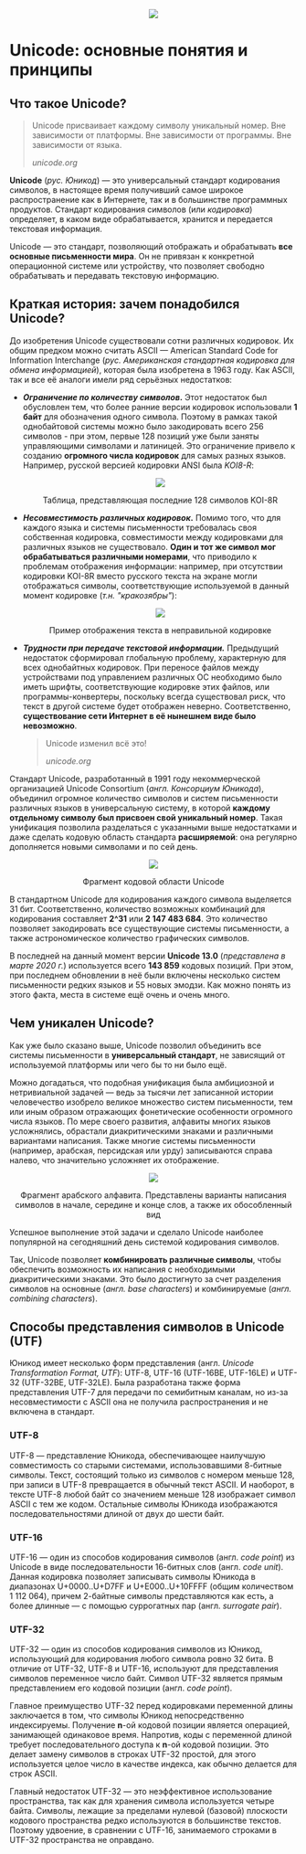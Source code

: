 <p align="center">
<img src="images/unicode.png"></img>
</p>

# Unicode: основные понятия и принципы

## Что такое Unicode?

> Unicode присваивает каждому символу уникальный номер. Вне зависимости от платформы. Вне зависимости от программы. Вне зависимости от языка.
>
> *unicode.org*

**Unicode** (*рус. Юникод*) — это универсальный стандарт кодирования символов, в настоящее время получивший самое широкое распространение как в Интернете, так и в большинстве программных продуктов. Стандарт кодирования символов (или *кодировка*) определяет, в каком виде обрабатывается, хранится и передается текстовая информация.

Unicode — это стандарт, позволяющий отображать и обрабатывать **все основные письменности мира**. Он не привязан к конкретной операционной системе или устройству, что позволяет свободно обрабатывать и передавать текстовую информацию.

## Краткая история: зачем понадобился Unicode?

До изобретения Unicode существовали сотни различных кодировок. Их общим предком можно считать ASCII — American Standard Code for Information Interchange (*рус. Американская стандартная кодировка для обмена информацией*), которая была изобретена в 1963 году. Как ASCII, так и все её  аналоги имели ряд серьёзных недостатков:

- ***Ограничение по количеству символов*.** Этот недостаток был обусловлен тем, что более ранние версии кодировок использовали **1 байт** для обозначения одного символа. Поэтому в рамках такой однобайтовой системы можно было закодировать всего 256 символов - при этом, первые 128 позиций уже были заняты управляющими символами и латиницей. Это ограничение привело к созданию **огромного числа кодировок** для самых разных языков. Например, русской версией кодировки ANSI была *KOI8-R*:

  <p align="center">
  <img src="images/koi8-r.gif"></img>
  </p>

  <div align="center">Таблица, представляющая последние 128 символов KOI-8R</div>

- ***Несовместимость различных кодировок*.** Помимо того, что для каждого языка и системы письменности требовалась своя собственная кодировка, совместимости между кодировками для различных языков не существовало. **Один и тот же символ мог обрабатываться различными номерами**, что приводило к проблемам отображения информации: например, при отсутствии кодировки KOI-8R вместо русского текста на экране могли отображаться символы, соответствующие используемой в данный момент кодировке (*т.н. "кракозябры"*):

  <p align="center">
  <img src="images/krak.png"></img>
  </p>

  <div align="center">Пример отображения текста в неправильной кодировке</div>

- ***Трудности при передаче текстовой информации.*** Предыдущий недостаток сформировал глобальную проблему, характерную для всех однобайтных кодировок. При переносе файлов между устройствами под управлением различных ОС необходимо было иметь шрифты, соответствующие кодировке этих файлов, или программы-конвертеры, поскольку всегда существовал риск, что текст в другой системе будет отображен неверно. Соответственно, **существование сети Интернет в её нынешнем виде было невозможно**.

  

  > Unicode изменил всё это!
  >
  > *unicode.org*



Стандарт Unicode, разработанный в 1991 году некоммерческой организацией Unicode Consortium (*англ. Консорциум Юникода*), объединил огромное количество символов и систем письменности различных языков в универсальную систему, в которой **каждому отдельному символу был присвоен свой уникальный номер**. Такая унификация позволила разделаться с указанными выше недостатками и даже сделать кодовую область стандарта **расширяемой**: она регулярно дополняется новыми символами и по сей день.

<p align="center">
<img src="images/unic_table.png">
</p>

<div align="center">Фрагмент кодовой области Unicode</div>


В стандартном Unicode для кодирования каждого символа выделяется 31 бит. Соответственно, количество возможных комбинаций для кодирования составляет **2^31** или **2 147 483 684**. Это количество позволяет закодировать все существующие системы письменности, а также астрономическое количество графических символов.

В последней на данный момент версии **Unicode 13.0** (*представлена в марте 2020 г.*) используется всего **143 859** кодовых позиций. При этом, при последнем обновлении в неё были включены несколько систем письменности редких языков и 55 новых эмодзи. Как можно понять из этого факта, места в системе ещё очень и очень много.

## Чем уникален Unicode?

Как уже было сказано выше, Unicode позволил объединить все системы письменности в **универсальный стандарт**, не зависящий от используемой платформы или чего бы то ни было ещё.

Можно догадаться, что подобная унификация была амбициозной и нетривиальной задачей — ведь за тысячи лет записанной истории человечество изобрело великое множество систем письменности, тем или иным образом отражающих фонетические особенности огромного числа языков. По мере своего развития, алфавиты многих языков усложнялись, обрастали диакритическими знаками и различными вариантами написания. Также многие системы письменности (например, арабская, персидская или урду) записываются справа налево, что значительно усложняет их отображение.

<p align="center">
<img src="images/arabic.png"></img>
</p>

<div align="center">Фрагмент арабского алфавита. Представлены варианты написания символов в начале, середине и конце слов, а также их обособленный вид</div>

Успешное выполнение этой задачи и сделало Unicode наиболее популярной на сегодняшний день системой кодирования символов.

Так, Unicode позволяет **комбинировать различные символы**, чтобы обеспечить возможность их написания с необходимыми диакритическими знаками. Это было достигнуто за счет разделения символов на основные (*англ. base characters*) и комбинируемые (*англ. combining characters*).

## Способы представления символов в Unicode (UTF)

Юникод имеет несколько форм представления (англ. *Unicode Transformation Format, UTF*): UTF-8, UTF-16 (UTF-16BE, UTF-16LE) и UTF-32 (UTF-32BE, UTF-32LE). Была  разработана также форма представления UTF-7 для передачи по семибитным  каналам, но из-за несовместимости с ASCII она не получила  распространения и не включена в стандарт.

### UTF-8

UTF-8 — представление Юникода, обеспечивающее наилучшую совместимость со старыми системами, использовавшими 8-битные символы. Текст, состоящий только из символов с номером меньше 128, при записи в UTF-8 превращается в обычный текст ASCII. И наоборот, в тексте UTF-8 любой байт со значением меньше 128 изображает символ ASCII с тем же кодом. Остальные символы Юникода  изображаются последовательностями длиной от двух до шести байт.

### UTF-16

UTF-16 — один из способов кодирования символов (англ. *code point*) из Unicode в виде последовательности 16-битных слов (англ. *code unit*). Данная кодировка позволяет записывать символы Юникода в диапазонах U+0000..U+D7FF и U+E000..U+10FFFF (общим количеством 1 112 064), причем 2-байтные символы представляются как есть, а более длинные — с помощью суррогатных пар (англ. *surrogate pair*).

### UTF-32

UTF-32 — один из способов кодирования символов из Юникод, использующий для кодирования любого символа ровно 32 бита. В отличие от UTF-32, UTF-8 и UTF-16, используют для представления символов переменное число байт. Символ UTF-32 является прямым  представлением его кодовой позиции (англ. *code point*).

Главное преимущество UTF-32 перед кодировками переменной длины  заключается в том, что символы Юникод непосредственно индексируемы.  Получение **n**-ой кодовой позиции является операцией, занимающей одинаковое время.  Напротив, коды с переменной длиной требует последовательного доступа к **n**-ой кодовой позиции. Это делает замену символов в строках UTF-32 простой,  для этого используется целое число в качестве индекса, как обычно  делается для строк ASCII.

Главный недостаток UTF-32 — это неэффективное использование  пространства, так как для хранения символа используется четыре байта.  Символы, лежащие за пределами нулевой (базовой) плоскости кодового  пространства редко используются в большинстве текстов. Поэтому удвоение, в сравнении с UTF-16, занимаемого строками в UTF-32 пространства не оправдано.